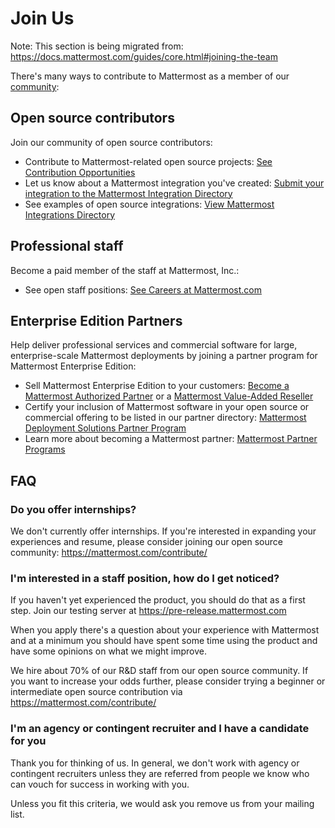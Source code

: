 # Join Us 

Note: This section is being migrated from: https://docs.mattermost.com/guides/core.html#joining-the-team

There's many ways to contribute to Mattermost as a member of our [community](https://docs.mattermost.com/process/community-overview.html):

## Open source contributors 

Join our community of open source contributors: 

- Contribute to Mattermost-related open source projects: [See Contribution Opportunities](https://mattermost.com/contribute/)
- Let us know about a Mattermost integration you've created: [Submit your integration to the Mattermost Integration Directory]( https://spinpunch.wufoo.com/forms/mattermost-integrations-and-installers/) 
- See examples of open source integrations: [View Mattermost Integrations Directory](https://integrations.mattermost.com/) 

## Professional staff 

Become a paid member of the staff at Mattermost, Inc.: 

- See open staff positions: [See Careers at Mattermost.com](https://mattermost.com/careers/) 

## Enterprise Edition Partners 

Help deliver professional services and commercial software for large, enterprise-scale Mattermost deployments by joining a partner program for Mattermost Enterprise Edition: 

- Sell Mattermost Enterprise Edition to your customers: [Become a Mattermost Authorized Partner](https://docs.mattermost.com/process/partner-programs.html#mattermost-authorized-partner-program) or a [Mattermost Value-Added Reseller](https://docs.mattermost.com/process/partner-programs.html#mattermost-value-added-reseller-program) 
- Certify your inclusion of Mattermost software in your open source or commercial offering to be listed in our partner directory: [Mattermost Deployment Solutions Partner Program](https://docs.mattermost.com/process/partner-programs.html#mattermost-deployment-solutions-partner-program) 
- Learn more about becoming a Mattermost partner: [Mattermost Partner Programs](https://docs.mattermost.com/process/partner-programs.html) 



## FAQ 

### Do you offer internships? 

We don't currently offer internships. If you're interested in expanding your experiences and resume, please consider joining our open source community: https://mattermost.com/contribute/

### I'm interested in a staff position, how do I get noticed? 

If you haven't yet experienced the product, you should do that as a first step. Join our testing server at https://pre-release.mattermost.com

When you apply there's a question about your experience with Mattermost and at a minimum you should have spent some time using the product and have some opinions on what we might improve. 

We hire about 70% of our R&D staff from our open source community. If you want to increase your odds further, please consider trying a beginner or intermediate open source contribution via https://mattermost.com/contribute/

### I'm an agency or contingent recruiter and I have a candidate for you 

Thank you for thinking of us. In general, we don't work with agency or contingent recruiters unless they are referred from people we know who can vouch for success in working with you. 

Unless you fit this criteria, we would ask you remove us from your mailing list.
